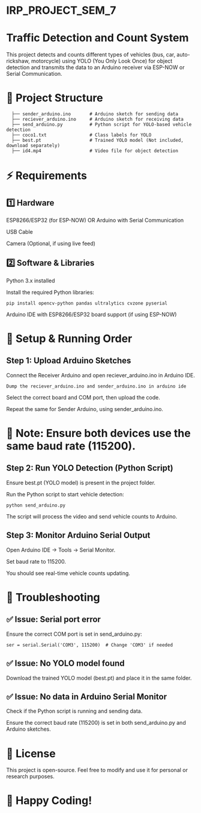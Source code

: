 # IRP_PROJECT_SEM_7

# Traffic Detection and Count System

This project detects and counts different types of vehicles (bus, car, auto-rickshaw, motorcycle) using YOLO (You Only Look Once) for object detection and transmits the data to an Arduino receiver via ESP-NOW or Serial Communication.

# 📂 Project Structure

```
  ├── sender_arduino.ino       # Arduino sketch for sending data
  ├── reciever_arduino.ino     # Arduino sketch for receiving data
  ├── send_arduino.py          # Python script for YOLO-based vehicle detection
  ├── coco1.txt                # Class labels for YOLO
  ├── best.pt                  # Trained YOLO model (Not included, download separately)
  ├── id4.mp4                  # Video file for object detection
```


# ⚡ Requirements

## 1️⃣ Hardware

ESP8266/ESP32 (for ESP-NOW) OR Arduino with Serial Communication

USB Cable

Camera (Optional, if using live feed)

## 2️⃣ Software & Libraries

Python 3.x installed

Install the required Python libraries:
```
pip install opencv-python pandas ultralytics cvzone pyserial
```

Arduino IDE with ESP8266/ESP32 board support (if using ESP-NOW)


# 🚀 Setup & Running Order

## Step 1: Upload Arduino Sketches

Connect the Receiver Arduino and open reciever_arduino.ino in Arduino IDE.
```
Dump the reciever_arduino.ino and sender_arduino.ino in arduino ide
```

Select the correct board and COM port, then upload the code.

Repeat the same for Sender Arduino, using sender_arduino.ino.

# 📌 Note: Ensure both devices use the same baud rate (115200).

## Step 2: Run YOLO Detection (Python Script)

Ensure best.pt (YOLO model) is present in the project folder.

Run the Python script to start vehicle detection:
```
python send_arduino.py
```

The script will process the video and send vehicle counts to Arduino.

## Step 3: Monitor Arduino Serial Output

Open Arduino IDE → Tools → Serial Monitor.

Set baud rate to 115200.

You should see real-time vehicle counts updating.

# 🔧 Troubleshooting

## ✅ Issue: Serial port error

Ensure the correct COM port is set in send_arduino.py:
```
ser = serial.Serial('COM3', 115200)  # Change 'COM3' if needed
```

## ✅ Issue: No YOLO model found

Download the trained YOLO model (best.pt) and place it in the same folder.

## ✅ Issue: No data in Arduino Serial Monitor

Check if the Python script is running and sending data.

Ensure the correct baud rate (115200) is set in both send_arduino.py and Arduino sketches.

# 📜 License

This project is open-source. Feel free to modify and use it for personal or research purposes.

# 🚀 Happy Coding!
